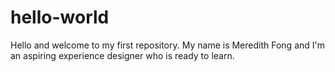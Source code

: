 # hello-world
Hello and welcome to my first repository. 
My name is Meredith Fong and I'm an aspiring experience designer who is ready to learn.
